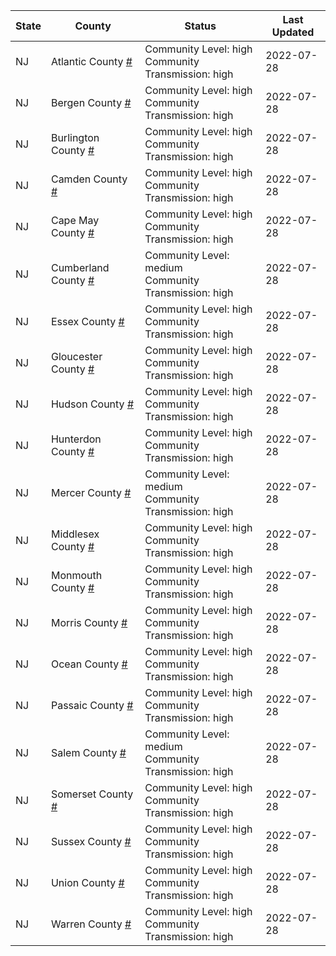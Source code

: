 State | County | Status | Last Updated
--- | --- | --- | --- 
NJ | Atlantic County <a href="#atlantic_county">#</a> | <a name="atlantic_county"></a>Community Level: high<br/>Community Transmission: high | 2022-07-28
NJ | Bergen County <a href="#bergen_county">#</a> | <a name="bergen_county"></a>Community Level: high<br/>Community Transmission: high | 2022-07-28
NJ | Burlington County <a href="#burlington_county">#</a> | <a name="burlington_county"></a>Community Level: high<br/>Community Transmission: high | 2022-07-28
NJ | Camden County <a href="#camden_county">#</a> | <a name="camden_county"></a>Community Level: high<br/>Community Transmission: high | 2022-07-28
NJ | Cape May County <a href="#cape_may_county">#</a> | <a name="cape_may_county"></a>Community Level: high<br/>Community Transmission: high | 2022-07-28
NJ | Cumberland County <a href="#cumberland_county">#</a> | <a name="cumberland_county"></a>Community Level: medium<br/>Community Transmission: high | 2022-07-28
NJ | Essex County <a href="#essex_county">#</a> | <a name="essex_county"></a>Community Level: high<br/>Community Transmission: high | 2022-07-28
NJ | Gloucester County <a href="#gloucester_county">#</a> | <a name="gloucester_county"></a>Community Level: high<br/>Community Transmission: high | 2022-07-28
NJ | Hudson County <a href="#hudson_county">#</a> | <a name="hudson_county"></a>Community Level: high<br/>Community Transmission: high | 2022-07-28
NJ | Hunterdon County <a href="#hunterdon_county">#</a> | <a name="hunterdon_county"></a>Community Level: high<br/>Community Transmission: high | 2022-07-28
NJ | Mercer County <a href="#mercer_county">#</a> | <a name="mercer_county"></a>Community Level: medium<br/>Community Transmission: high | 2022-07-28
NJ | Middlesex County <a href="#middlesex_county">#</a> | <a name="middlesex_county"></a>Community Level: high<br/>Community Transmission: high | 2022-07-28
NJ | Monmouth County <a href="#monmouth_county">#</a> | <a name="monmouth_county"></a>Community Level: high<br/>Community Transmission: high | 2022-07-28
NJ | Morris County <a href="#morris_county">#</a> | <a name="morris_county"></a>Community Level: high<br/>Community Transmission: high | 2022-07-28
NJ | Ocean County <a href="#ocean_county">#</a> | <a name="ocean_county"></a>Community Level: high<br/>Community Transmission: high | 2022-07-28
NJ | Passaic County <a href="#passaic_county">#</a> | <a name="passaic_county"></a>Community Level: high<br/>Community Transmission: high | 2022-07-28
NJ | Salem County <a href="#salem_county">#</a> | <a name="salem_county"></a>Community Level: medium<br/>Community Transmission: high | 2022-07-28
NJ | Somerset County <a href="#somerset_county">#</a> | <a name="somerset_county"></a>Community Level: high<br/>Community Transmission: high | 2022-07-28
NJ | Sussex County <a href="#sussex_county">#</a> | <a name="sussex_county"></a>Community Level: high<br/>Community Transmission: high | 2022-07-28
NJ | Union County <a href="#union_county">#</a> | <a name="union_county"></a>Community Level: high<br/>Community Transmission: high | 2022-07-28
NJ | Warren County <a href="#warren_county">#</a> | <a name="warren_county"></a>Community Level: high<br/>Community Transmission: high | 2022-07-28
